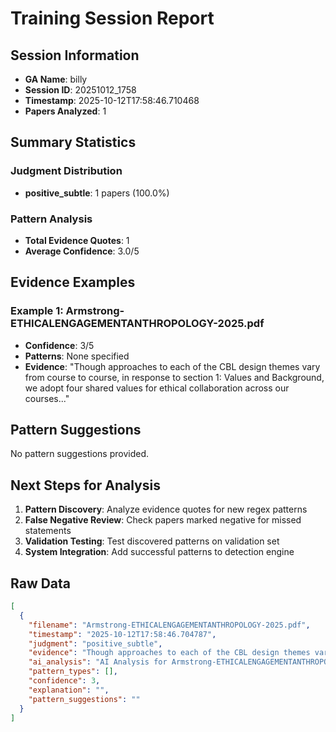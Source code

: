 # Training Session Report

## Session Information
- **GA Name**: billy
- **Session ID**: 20251012_1758
- **Timestamp**: 2025-10-12T17:58:46.710468
- **Papers Analyzed**: 1

## Summary Statistics

### Judgment Distribution
- **positive_subtle**: 1 papers (100.0%)

### Pattern Analysis
- **Total Evidence Quotes**: 1
- **Average Confidence**: 3.0/5

## Evidence Examples


### Example 1: Armstrong-ETHICALENGAGEMENTANTHROPOLOGY-2025.pdf
- **Confidence**: 3/5
- **Patterns**: None specified
- **Evidence**: "Though approaches to each of the CBL design themes vary from
course to course, in response to section 1: Values and Background, we adopt
four shared values for ethical collaboration across our courses..."

## Pattern Suggestions

No pattern suggestions provided.

## Next Steps for Analysis

1. **Pattern Discovery**: Analyze evidence quotes for new regex patterns
2. **False Negative Review**: Check papers marked negative for missed statements  
3. **Validation Testing**: Test discovered patterns on validation set
4. **System Integration**: Add successful patterns to detection engine

## Raw Data

```json
[
  {
    "filename": "Armstrong-ETHICALENGAGEMENTANTHROPOLOGY-2025.pdf",
    "timestamp": "2025-10-12T17:58:46.704787",
    "judgment": "positive_subtle",
    "evidence": "Though approaches to each of the CBL design themes vary from\ncourse to course, in response to section 1: Values and Background, we adopt\nfour shared values for ethical collaboration across our courses: respect\n(acknowledging the aims of different parties and the value of those goals),\nbeneficence (working for better outcomes while minimizing harms), jus-\ntice (seeking equitable and appropriate distributions of resources and\nduties), and reflexivity (recognizing the perspectives of different stake-\nholders impacted by the partnerships). A set of shared values guiding our",
    "ai_analysis": "AI Analysis for Armstrong-ETHICALENGAGEMENTANTHROPOLOGY-2025.pdf\n\nConfidence Level: High (0.750)\nRecommendation: Explicit positionality detected\nPatterns Detected: Subtle Positionality\n\n\nEvidence Excerpts Found: #1 - Ai Explanation\nLikely Location: Body/Content\n\u2705 STRONG positionality detected (Confidence: 0.75) Patterns identified: subtle_positionality Key evidence: \u2022 subtle: 1. **Passage**: \"Chloe has witnessed the benefits of studying food systems and philosophy together, as well as the transformative capacities of exper....\n\n\n#2 - Final Assessment\nLikely Location: Results/Findings\nThe preliminary findings suggest a nuanced understanding of positionality within the context of community-based learning in food systems and philosophy. The evidence collected, particularly the passage from Chloe, indicates an awareness of the transformative potential of experiential learning....\n\n\n#3 - Subtle\nLikely Location: Body/Content\n1. **Passage**: \"Chloe has witnessed the benefits of studying food systems and philosophy together, as well as the transformative capacities of experiential, service, and community-engaged learning strategies.\" - **Why it suggests positionality awareness**: This statement reflects Chloe's personal experience and transformation through her teaching and engagement with food systems, indicating her investment in the subject matter and her role as an educator who is actively involved in the learning process....\n\n\n\nAI Recommendation:\nStrong evidence of explicit positionality statements. Recommend categorizing as Explicit.",
    "pattern_types": [],
    "confidence": 3,
    "explanation": "",
    "pattern_suggestions": ""
  }
]
```
